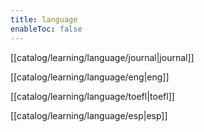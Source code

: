 ```yaml
---
title: language
enableToc: false
---
```

[[catalog/learning/language/journal|journal]]

[[catalog/learning/language/eng|eng]]

[[catalog/learning/language/toefl|toefl]]

[[catalog/learning/language/esp|esp]]
